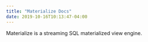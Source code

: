 ```yaml
---
title: "Materialize Docs"
date: 2019-10-16T10:13:47-04:00
---
```


Materialize is a streaming SQL materialized view engine.
